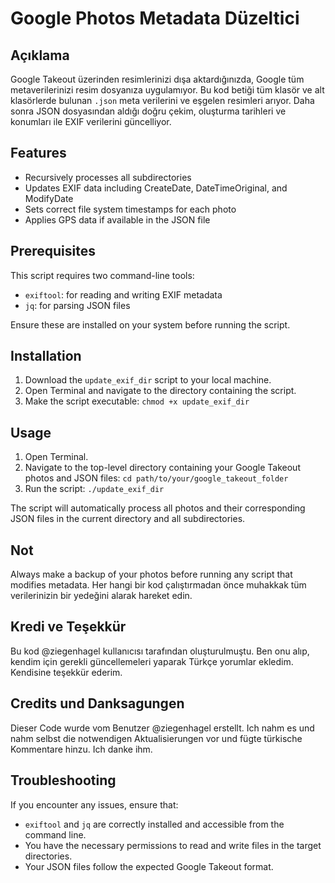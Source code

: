 # Google Photos Metadata Düzeltici

## Açıklama
Google Takeout üzerinden resimlerinizi dışa aktardığınızda, Google tüm metaverilerinizi resim dosyanıza uygulamıyor. Bu kod betiği tüm klasör ve alt klasörlerde bulunan `.json` meta verilerini ve eşgelen resimleri arıyor. Daha sonra JSON dosyasından aldığı doğru çekim, oluşturma tarihleri ve konumları ile EXIF verilerini güncelliyor.

## Features
- Recursively processes all subdirectories
- Updates EXIF data including CreateDate, DateTimeOriginal, and ModifyDate
- Sets correct file system timestamps for each photo
- Applies GPS data if available in the JSON file

## Prerequisites
This script requires two command-line tools:
- `exiftool`: for reading and writing EXIF metadata
- `jq`: for parsing JSON files

Ensure these are installed on your system before running the script.

## Installation
1. Download the `update_exif_dir` script to your local machine.
2. Open Terminal and navigate to the directory containing the script.
3. Make the script executable: `chmod +x update_exif_dir`

## Usage
1. Open Terminal.
2. Navigate to the top-level directory containing your Google Takeout photos and JSON files: `cd path/to/your/google_takeout_folder`
3. Run the script: `./update_exif_dir`

The script will automatically process all photos and their corresponding JSON files in the current directory and all subdirectories.

## Not
Always make a backup of your photos before running any script that modifies metadata.
Her hangi bir kod çalıştırmadan önce muhakkak tüm verilerinizin bir yedeğini alarak hareket edin.

## Kredi ve Teşekkür
Bu kod @ziegenhagel kullanıcısı tarafından oluşturulmuştu. Ben onu alıp, kendim için gerekli güncellemeleri yaparak Türkçe yorumlar ekledim. Kendisine teşekkür ederim.
## Credits und Danksagungen
Dieser Code wurde vom Benutzer @ziegenhagel erstellt. Ich nahm es und nahm selbst die notwendigen Aktualisierungen vor und fügte türkische Kommentare hinzu. Ich danke ihm.

## Troubleshooting
If you encounter any issues, ensure that:
- `exiftool` and `jq` are correctly installed and accessible from the command line.
- You have the necessary permissions to read and write files in the target directories.
- Your JSON files follow the expected Google Takeout format.
